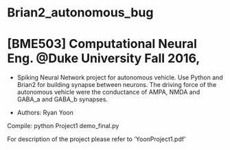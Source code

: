 # Brian2_autonomous_bug
# [BME503] Computational Neural Eng. @Duke University Fall 2016, 

* Spiking Neural Network project for autonomous vehicle. Use Python and Brian2 for building synapse between neurons. The driving force of the autonomous vehicle were the conductance of AMPA, NMDA and GABA_a and GABA_b synapses.

* Authors: Ryan Yoon


Compile:
python Project1 demo_final.py 

For description of the project please refer to 'YoonProject1.pdf'
